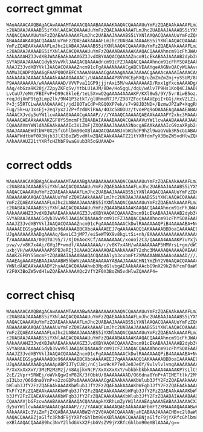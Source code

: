 # correct gmmat

    WAoAAAACAAQBAgACAwAAAAMTAAAACQAAABAAAAAKAAQACQAAAAUuYmFzZQAEAAkAAAAFLmJh
    c2UABAAJAAAABS5iYXNlAAQACQAAAAUuYmFzZQAEAAkAAAAFLmJhc2UABAAJAAAABS5iYXNl
    AAQACQAAAAUuYmFzZQAEAAkAAAAFLmJhc2UABAAJAAAABS5iYXNlAAQACQAAAAUuYmFzZQAA
    ABAAAAAKAAQACQAAAAUuYmFzZQAEAAkAAAAFLmJhc2UABAAJAAAABS5iYXNlAAQACQAAAAUu
    YmFzZQAEAAkAAAAFLmJhc2UABAAJAAAABS5iYXNlAAQACQAAAAUuYmFzZQAEAAkAAAAFLmJh
    c2UABAAJAAAABS5iYXNlAAQACQAAAAUuYmFzZQAAABAAAAAKAAQACQAAAAhncm91cFhJWAAE
    AAkAAAAHZ3JvdXBJWAAEAAkAAAAGZ3JvdXBYAAQACQAAAAZncm91cEkABAAJAAAAB2dyb3Vw
    SVYABAAJAAAACGdyb3VwVklJAAQACQAAAAdncm91cFZJAAQACQAAAAhncm91cFhYSQAEAAkA
    AAAJZ3JvdXBYVklJAAQACQAAAAZncm91cFgAAAANAAAACgABCVEAAYgeAAGNvQACyWUAAve9
    AAMu3QADPdQAA6gFAAPQ0QAEFCYAAAANAAAACgAAAAgAAAAJAAAACgAAAAcAAAAIAAAACAAA
    AAkAAAAJAAAACAAAAAkAAAAOAAAACj/UAAAAAAAAP8VVWCEpRXQ/uZmZmZmZmj+ySSUM/8LD
    P9AAAAAAAAA/wAAAAAAAAD/VVVPva11GP9jjjrAxi5M/wAAAAAAAAD/Rxx1gYxcnAAAADgAA
    AAq/4bGza9K28j/Z2pyZKFqSv/YtbLU1AJM/8De/Ho5ggL/dqU/wAlv7P9Hs1KoQ4CJAADEX
    LvCuU7/eMY/FBIFvP+D99c8kleE/teL5XvwO2gAAAA4AAAAKP/KXl8w5/9Y/5vr8iwB5oz/j
    reqJdjXnP9tg3Lmp2lk/9N41P3ztkT/glUhmoR7JP/Z987ZFoctAAVEpiI+GGj/mxVZLZi/g
    P+3jS5RTCLwAAAAOAAAACj/jdJ8OTaCdP+RGQ0XP7ek/s7+98JD3ND+/BzmwJPZaP+XqgRK6
    Fug/5k+u/1xsEj+2eq7yxzJZP+fzdUKiPAA/4O3c580DUz/tvoePq9oOAAAEAgAAAAEABAAJ
    AAAACXJvdy5uYW1lcwAAAA0AAAACgAAAAP////YAAAQCAAAAAQAEAAkAAAAFY2xhc3MAAAAQ
    AAAAAQAEAAkAAAAKZGF0YS5mcmFtZQAABAIAAAABAAQACQAAAAVuYW1lcwAAABAAAAAJAAQA
    CQAAAAVmYWNldAAEAAkAAAAIc3ViZmFjZXQABAAJAAAAA2NocgAEAAkAAAAIcG9zaXRpb24A
    BAAJAAAAEWdtbWF0X25fcGhlbm90eXBlAAQACQAAABJnbW1hdF9hZl9waGVub3R5cGUABAAJ
    AAAAFWdtbWF0X3Njb3JlX3BoZW5vdHlwZQAEAAkAAAATZ21tYXRfdmFyX3BoZW5vdHlwZQAE
    AAkAAAAUZ21tYXRfcHZhbF9waGVub3R5cGUAAAD+

# correct odds

    WAoAAAACAAQBAgACAwAAAAMTAAAABgAAABAAAAAKAAQACQAAAAUuYmFzZQAEAAkAAAAFLmJh
    c2UABAAJAAAABS5iYXNlAAQACQAAAAUuYmFzZQAEAAkAAAAFLmJhc2UABAAJAAAABS5iYXNl
    AAQACQAAAAUuYmFzZQAEAAkAAAAFLmJhc2UABAAJAAAABS5iYXNlAAQACQAAAAUuYmFzZQAA
    ABAAAAAKAAQACQAAAAUuYmFzZQAEAAkAAAAFLmJhc2UABAAJAAAABS5iYXNlAAQACQAAAAUu
    YmFzZQAEAAkAAAAFLmJhc2UABAAJAAAABS5iYXNlAAQACQAAAAUuYmFzZQAEAAkAAAAFLmJh
    c2UABAAJAAAABS5iYXNlAAQACQAAAAUuYmFzZQAAABAAAAAKAAQACQAAAAhncm91cFhJWAAE
    AAkAAAAHZ3JvdXBJWAAEAAkAAAAGZ3JvdXBYAAQACQAAAAZncm91cEkABAAJAAAAB2dyb3Vw
    SVYABAAJAAAACGdyb3VwVklJAAQACQAAAAdncm91cFZJAAQACQAAAAhncm91cFhYSQAEAAkA
    AAAJZ3JvdXBYVklJAAQACQAAAAZncm91cFgAAAAOAAAACkDwlRAAAAAAQPiB4AAAAABA+NvQ
    AAAAAEEGSygAAAAAQQe96AAAAABBCXboAAAAAEEJ7qAAAAAAQQ1AKAAAAABBDoaIAAAAAEEQ
    UJgAAAAAAAAADgAAAAq/6wsLC3jMP7/eiSeWT9X9v8kgLtSi+nh/8AAAAAAAAAAAAAAAAAAA
    f/AAAAAAAAA/00QTUJ95/7/XjO6AocKCf/AAAAAAAAC/xoooi2C3/QAAAA4AAAAKP7uYxjW9
    pvw/v/v8K7x4Aj/GVqJP+wmdf/AAAAAAAAA/r/v8K7x4AH/wAAAAAAAAP5HMVrsL+gm/dW7m
    uxbjVH/wAAAAAAAAP6PBJeRIj3UAAAQCAAAAAQAEAAkAAAAFY2xhc3MAAAAQAAAAAQAEAAkA
    AAAKZGF0YS5mcmFtZQAABAIAAAABAAQACQAAAAlyb3cubmFtZXMAAAANAAAAAoAAAAD////2
    AAAEAgAAAAEABAAJAAAABW5hbWVzAAAAEAAAAAYABAAJAAAACHN1YmZhY2V0AAQACQAAAAVm
    YWNldAAEAAkAAAADY2hyAAQACQAAAAhwb3NpdGlvbgAEAAkAAAAcbG9nX29kZHNfcmF0aW9f
    Y2F0X3BoZW5vdHlwZQAEAAkAAAAQc2VfY2F0X3BoZW5vdHlwZQAAAP4=

# correct chisq

    WAoAAAACAAQBAgACAwAAAAMTAAAABwAAABAAAAAKAAQACQAAAAUuYmFzZQAEAAkAAAAFLmJh
    c2UABAAJAAAABS5iYXNlAAQACQAAAAUuYmFzZQAEAAkAAAAFLmJhc2UABAAJAAAABS5iYXNl
    AAQACQAAAAUuYmFzZQAEAAkAAAAFLmJhc2UABAAJAAAABS5iYXNlAAQACQAAAAUuYmFzZQAA
    ABAAAAAKAAQACQAAAAUuYmFzZQAEAAkAAAAFLmJhc2UABAAJAAAABS5iYXNlAAQACQAAAAUu
    YmFzZQAEAAkAAAAFLmJhc2UABAAJAAAABS5iYXNlAAQACQAAAAUuYmFzZQAEAAkAAAAFLmJh
    c2UABAAJAAAABS5iYXNlAAQACQAAAAUuYmFzZQAAABAAAAAKAAQACQAAAAhncm91cFhJWAAE
    AAkAAAAHZ3JvdXBJWAAEAAkAAAAGZ3JvdXBYAAQACQAAAAZncm91cEkABAAJAAAAB2dyb3Vw
    SVYABAAJAAAACGdyb3VwVklJAAQACQAAAAdncm91cFZJAAQACQAAAAhncm91cFhYSQAEAAkA
    AAAJZ3JvdXBYVklJAAQACQAAAAZncm91cFgAAAAOAAAACkDwlRAAAAAAQPiB4AAAAABA+NvQ
    AAAAAEEGSygAAAAAQQe96AAAAABBCXboAAAAAEEJ7qAAAAAAQQ1AKAAAAABBDoaIAAAAAEEQ
    UJgAAAAAAAAADgAAAApABPIJTyCU8j/nCj1wo9cKP7e0Je0Je0Y/9vlvlvlvmgAAAAAAAAAA
    P/XxXxXxXxY/3MzMzMzMzj/n8AqjkvNcP/XxXxXxXxY/wbkbkbkbkAAAAA4AAAAKP7sLlC9k
    2cE/2Vpr+5RWEj/oWVkQgwInP82K/3fObkU/8AAAAAAAAD/O66dna0YnP+ATIMETtlk/2MYk
    pI3Lbz/O66dna0YnP+a2zoGDPa0AAAAQAAAACgAEAAkAAAAKbWlub3JfY2FzZQAEAAkAAAAK
    bWlub3JfY2FzZQAEAAkAAAAKbWlub3JfY2FzZQAEAAkAAAAKbWFqb3JfY2FzZQAEAAkAAAAH
    TkFfY2FzZQAEAAkAAAAKbWFqb3JfY2FzZQAEAAkAAAAKbWFqb3JfY2FzZQAEAAkAAAAKbWlu
    b3JfY2FzZQAEAAkAAAAKbWFqb3JfY2FzZQAEAAkAAAAKbWlub3JfY2FzZQAABAIAAAABAAQA
    CQAAAAVjbGFzcwAAABAAAAABAAQACQAAAApkYXRhLmZyYW1lAAAEAgAAAAEABAAJAAAACXJv
    dy5uYW1lcwAAAA0AAAACgAAAAP////YAAAQCAAAAAQAEAAkAAAAFbmFtZXMAAAAQAAAABwAE
    AAkAAAAIc3ViZmFjZXQABAAJAAAABWZhY2V0AAQACQAAAANjaHIABAAJAAAACHBvc2l0aW9u
    AAQACQAAABZjaGlfc3RhdF9jYXRfcGhlbm90eXBlAAQACQAAABNjaGlfcF9jYXRfcGhlbm90
    eXBlAAQACQAAAB9hc3NvY2lhdGVkX2FsbGVsZV9jYXRfcGhlbm90eXBlAAAA/g==

